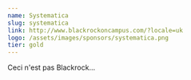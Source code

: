```yaml
---
name: Systematica
slug: systematica
link: http://www.blackrockoncampus.com/?locale=uk
logo: /assets/images/sponsors/systematica.png
tier: gold
---
```


Ceci n'est pas Blackrock...
